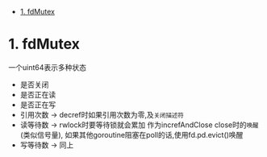 

<!-- TOC -->

- [1. fdMutex](#1-fdmutex)

<!-- /TOC -->



<a id="markdown-1-fdmutex" name="1-fdmutex"></a>
# 1. fdMutex

一个uint64表示多种状态
* 是否关闭
* 是否正在读
* 是否正在写
* 引用次数 -> decref时如果引用次数为零,及`关闭描述符`
* 读等待数 -> rwlock时要等待锁就会累加 作为increfAndClose close时的`唤醒`(类似信号量), 如果其他goroutine阻塞在poll的话,使用fd.pd.evict()唤醒
* 写等待数 -> 同上
